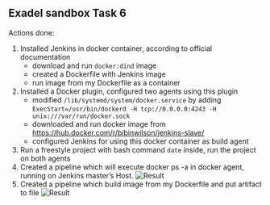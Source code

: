 ## Exadel sandbox Task 6

Actions done:
1. Installed Jenkins in docker container, according to official documentation
   - download and run `docker:dind` image
   - created a Dockerfile with Jenkins image
   - run image from my Dockerfile as a container
2. Installed a Docker plugin, configured two agents using this plugin
   - modified `/lib/systemd/system/docker.service` by adding `ExecStart=/usr/bin/dockerd -H tcp://0.0.0.0:4243 -H unix:///var/run/docker.sock`
   - downloaded and run docker image from https://hub.docker.com/r/bibinwilson/jenkins-slave/
   - configured Jenkins for using this docker container as build agent
4. Run a freestyle project with bash command `date` inside, run the project on both agents
5. Created a pipeline which will execute docker ps -a in docker agent, running on Jenkins master’s Host.
![Result](https://alex-punkster-bucket.s3.eu-central-1.amazonaws.com/image_2022_03_12T14_53_35_633Z.png)
7. Created a pipeline which build image from my Dockerfile and put artifact to file
![Result](https://alex-punkster-bucket.s3.eu-central-1.amazonaws.com/image2.png)
